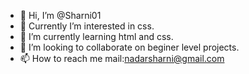 - 👋 Hi, I’m @Sharni01
- 👀 Currently I’m interested in css.
- 🌱 I’m currently learning html and css.
- 💞️ I’m looking to collaborate on beginer level projects.
- 📫 How to reach me mail:nadarsharni@gmail.com


<!---
Sharni01/Sharni01 is a ✨ special ✨ repository because its `README.md` (this file) appears on your GitHub profile.
You can click the Preview link to take a look at your changes.
--->
